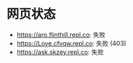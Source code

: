 # 网页状态
- https://aro.flinthill.repl.co: 失败
- https://Love.cfvqw.repl.co: 失败 (403)
- https://ask.skzey.repl.co: 失败

